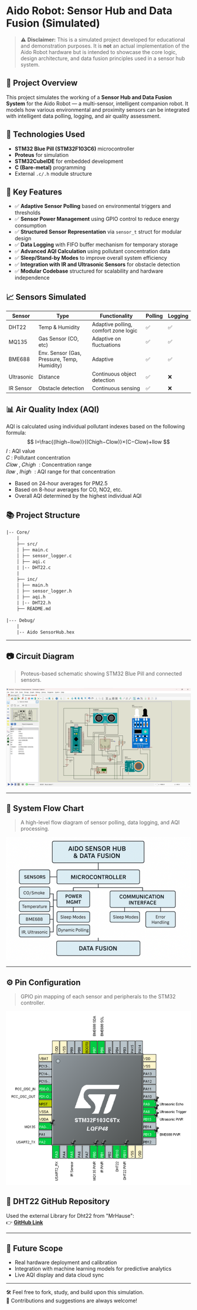 # Aido Robot: Sensor Hub and Data Fusion (Simulated)

> ⚠️ **Disclaimer:** This is a simulated project developed for educational and demonstration purposes. It is **not** an actual implementation of the Aido Robot hardware but is intended to showcase the core logic, design architecture, and data fusion principles used in a sensor hub system.

## 📌 Project Overview

This project simulates the working of a **Sensor Hub and Data Fusion System** for the Aido Robot — a multi-sensor, intelligent companion robot. It models how various environmental and proximity sensors can be integrated with intelligent data polling, logging, and air quality assessment.

## 🔧 Technologies Used

- **STM32 Blue Pill (STM32F103C6)** microcontroller
- **Proteus** for simulation
- **STM32CubeIDE** for embedded development
- **C (Bare-metal)** programming
- External `.c/.h` module structure

## 🧠 Key Features

- ✅ **Adaptive Sensor Polling** based on environmental triggers and thresholds  
- ✅ **Sensor Power Management** using GPIO control to reduce energy consumption  
- ✅ **Structured Sensor Representation** via `sensor_t` struct for modular design  
- ✅ **Data Logging** with FIFO buffer mechanism for temporary storage  
- ✅ **Advanced AQI Calculation** using pollutant concentration data  
- ✅ **Sleep/Stand-by Modes** to improve overall system efficiency  
- ✅ **Integration with IR and Ultrasonic Sensors** for obstacle detection  
- ✅ **Modular Codebase** structured for scalability and hardware independence

## 📈 Sensors Simulated

| Sensor      | Type                                        | Functionality                        | Polling  | Logging  |
|-------------|---------------------------------------------|--------------------------------------|----------|----------|
| DHT22       | Temp & Humidity                             | Adaptive polling, comfort zone logic | ✅       | ✅       |
| MQ135       | Gas Sensor (CO, etc)                        | Adaptive on fluctuations             | ✅       | ✅       |
| BME688      | Env. Sensor (Gas, Pressure, Temp, Humidity) | Adaptive                             | ✅       | ✅       |
| Ultrasonic  | Distance                                    | Continuous object detection          | ✅       | ❌       |
| IR Sensor   | Obstacle detection                          | Continuous sensing                   | ✅       | ❌       |

## 📊 Air Quality Index (AQI)

AQI is calculated using individual pollutant indexes based on the following formula:
$$ I=\frac{(Ihigh​−Ilow​)}{(Chigh​−Clow​)}​×(C−Clow​)+Ilow​ $$
𝐼   : AQI value \
𝐶   : Pollutant concentration \
𝐶𝑙𝑜𝑤 , 𝐶ℎ𝑖𝑔ℎ  ​ : Concentration range \
𝐼𝑙𝑜𝑤 , 𝐼ℎ𝑖𝑔ℎ  ​ : AQI range for that concentration

- Based on 24-hour averages for PM2.5
- Based on 8-hour averages for CO, NO2, etc.
- Overall AQI determined by the highest individual AQI

## 📚 Project Structure

    |-- Core/
        |
        ├── src/ 
        │ ├── main.c 
        │ ├── sensor_logger.c
        │ ├── aqi.c
        | |-- DHT22.c
        |
        ├── inc/ 
        │ ├── main.h 
        │ ├── sensor_logger.h
        │ ├── aqi.h
        | |-- DHT22.h
        ├── README.md 
    
    |--- Debug/
        |
        |-- Aido SensorHub.hex 

---

## 📷 Circuit Diagram

> Proteus-based schematic showing STM32 Blue Pill and connected sensors.

![Circuit Diagram](/Imgs/Circuit.png)

---

## 🔁 System Flow Chart

> A high-level flow diagram of sensor polling, data logging, and AQI processing.

![System Flowchart](/Imgs/Flow.png)

---

## ⚙️ Pin Configuration

> GPIO pin mapping of each sensor and peripherals to the STM32 controller.

![Pin Configuration](/Imgs/Pins.png)

## 📂 DHT22 GitHub Repository

Used the external Library for Dht22 from "MrHause":  
👉 **[GitHub Link](https://github.com/MrHause/DHT22_STM32_HAL_LIBRARY)**

---

## 📌 Future Scope

- Real hardware deployment and calibration  
- Integration with machine learning models for predictive analytics  
- Live AQI display and data cloud sync

---

🛠️ Feel free to fork, study, and build upon this simulation.  
📩 Contributions and suggestions are always welcome!
